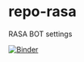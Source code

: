 # repo-rasa
RASA BOT settings

[![Binder](https://mybinder.org/badge_logo.svg)](https://mybinder.org/v2/gh/montwh1te/repo-rasa/HEAD)
